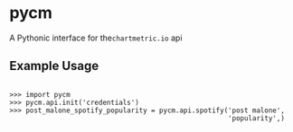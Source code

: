 # pycm
A Pythonic interface for the`chartmetric.io` api 

## Example Usage
``` {Python}

>>> import pycm
>>> pycm.api.init('credentials')
>>> post_malone_spotify_popularity = pycm.api.spotify('post malone',
                                                      'popularity',)
```

